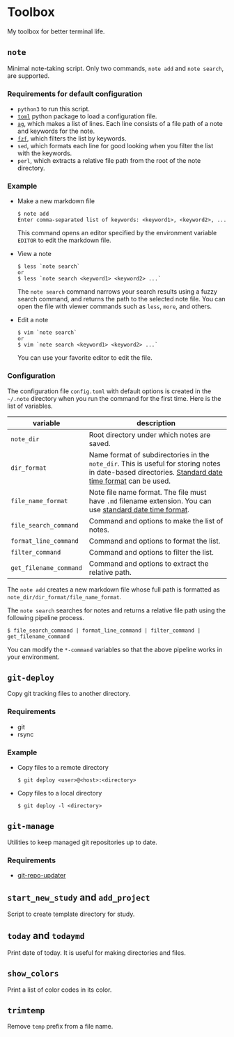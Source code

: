 # Toolbox

My toolbox for better terminal life.

## `note`

Minimal note-taking script.
Only two commands, `note add` and `note search`, are supported.

### Requirements for default configuration

- `python3` to run this script.
- [`toml`][toml] python package to load a configuration file.
- [`ag`][ag], which makes a list of lines.
  Each line consists of a file path of a note and keywords for the note.
- [`fzf`][fzf], which filters the list by keywords.
- `sed`, which formats each line for good looking when you filter the list with the keywords.
- `perl`, which extracts a relative file path from the root of the note directory.

[toml]: https://github.com/uiri/toml
[ag]: https://github.com/ggreer/the_silver_searcher
[fzf]: https://github.com/junegunn/fzf

### Example

- Make a new markdown file

    ```shell
    $ note add
    Enter comma-separated list of keywords: <keyword1>, <keyword2>, ...
    ```

    This command opens an editor specified by the environment variable `EDITOR` to edit the markdown file.

- View a note

    ```shell
    $ less `note search`
    or
    $ less `note search <keyword1> <keyword2> ...`
    ```

    The `note search` command narrows your search results using a fuzzy search command,
    and returns the path to the selected note file.
    You can open the file with viewer commands such as `less`, `more`, and others.

- Edit a note

    ```shell
    $ vim `note search`
    or
    $ vim `note search <keyword1> <keyword2> ...`
    ```

    You can use your favorite editor to edit the file.

### Configuration

The configuration file `config.toml` with default options is created in the `~/.note` directory
when you run the command for the first time.
Here is the list of variables.

| variable               | description                                                                                                               |
| ---------------------- | ------------------------------------------------------------------------------------------------------------------------- |
| `note_dir`             | Root directory under which notes are saved.                                                                               |
| `dir_format`           | Name format of subdirectories in the `note_dir`. This is useful for storing notes in date-based directories. [Standard date time format][date_format] can be used.                   |
| `file_name_format`     | Note file name format. The file must have `.md` filename extension. You can use [standard date time format][date_format]. |
| `file_search_command`  | Command and options to make the list of notes.                                                                            |
| `format_line_command`  | Command and options to format the list.                                                                                   |
| `filter_command`       | Command and options to filter the list.                                                                                   |
| `get_filename_command` | Command and options to extract the relative path.                                                                         |

The `note add` creates a new markdown file whose full path is formatted as `note_dir/dir_format/file_name_format`.

The `note search` searches for notes and returns a relative file path using the following pipeline process.

```shell
$ file_search_command | format_line_command | filter_command | get_filename_command
```

You can modify the `*-command` variables so that the above pipeline works in your environment.


[date_format]: https://docs.python.org/3/library/time.html#time.strftime


## `git-deploy`

Copy git tracking files to another directory.

### Requirements

- git
- rsync

### Example

- Copy files to a remote directory

    ```shell
    $ git deploy <user>@<host>:<directory>
    ```

- Copy files to a local directory

    ```shell
    $ git deploy -l <directory>
    ```

## `git-manage`

Utilities to keep managed git repositories up to date.

### Requirements

- [git-repo-updater]

[git-repo-updater]: https://github.com/earwig/git-repo-updater


## `start_new_study` and `add_project`

Script to create template directory for study.

## `today` and `todaymd`

Print date of today. It is useful for making directories and files.

## `show_colors`

Print a list of color codes in its color.

## `trimtemp`

Remove `temp` prefix from a file name.